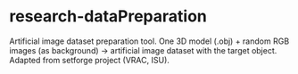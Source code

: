 # research-dataPreparation
Artificial image dataset preparation tool. 
One 3D model (.obj) + random RGB images (as background) -> artificial image dataset with the target object. 
Adapted from setforge project (VRAC, ISU).
